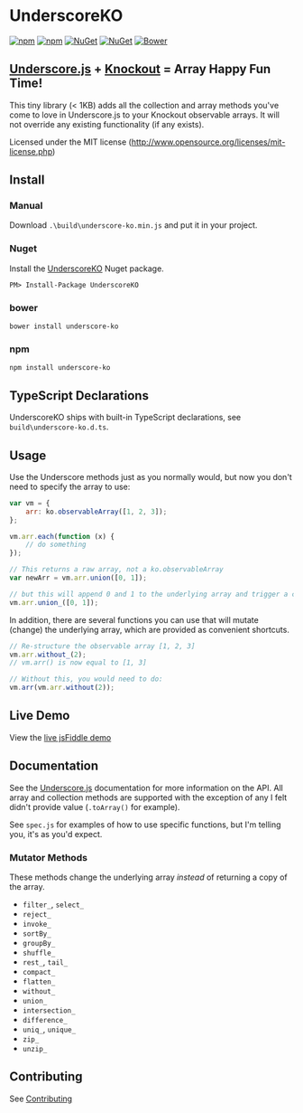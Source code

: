 # UnderscoreKO

[![npm](https://img.shields.io/npm/v/underscore-ko.svg)](https://github.com/kamranayub/UnderscoreKO) [![npm](https://img.shields.io/npm/dt/underscore-ko.svg)](https://github.com/kamranayub/UnderscoreKO) [![NuGet](https://img.shields.io/nuget/v/UnderscoreKO.svg)](https://github.com/kamranayub/UnderscoreKO) [![NuGet](https://img.shields.io/nuget/dt/UnderscoreKO.svg)](https://github.com/kamranayub/UnderscoreKO) [![Bower](https://img.shields.io/bower/v/underscore-ko.svg)](https://github.com/kamranayub/UnderscoreKO)

## [Underscore.js](http://documentcloud.github.com/underscore/) + [Knockout](http://knockoutjs.com) = Array Happy Fun Time!

This tiny library (< 1KB) adds all the collection and array methods you've come to love in Underscore.js to your Knockout observable arrays. It will not override any existing functionality (if any exists).

Licensed under the MIT license (http://www.opensource.org/licenses/mit-license.php)

## Install

### Manual

Download `.\build\underscore-ko.min.js` and put it in your project.

### Nuget

Install the [UnderscoreKO](http://nuget.org/packages/UnderscoreKO) Nuget package.

    PM> Install-Package UnderscoreKO

### bower

    bower install underscore-ko
    
### npm ###

    npm install underscore-ko

## TypeScript Declarations

UnderscoreKO ships with built-in TypeScript declarations, see `build\underscore-ko.d.ts`.

## Usage

Use the Underscore methods just as you normally would, but now you don't need to specify the array to use:

```js
var vm = {
    arr: ko.observableArray([1, 2, 3]);
};

vm.arr.each(function (x) {
    // do something
});

// This returns a raw array, not a ko.observableArray
var newArr = vm.arr.union([0, 1]);

// but this will append 0 and 1 to the underlying array and trigger a change notification
vm.arr.union_([0, 1]);
```

In addition, there are several functions you can use that will mutate (change) the underlying array, which are provided as convenient shortcuts.

```js
// Re-structure the observable array [1, 2, 3]
vm.arr.without_(2);
// vm.arr() is now equal to [1, 3]

// Without this, you would need to do:
vm.arr(vm.arr.without(2));
```

## Live Demo ##

View the [live jsFiddle demo](http://jsfiddle.net/kamranayub/exnqe/)

## Documentation ##

See the [Underscore.js](http://underscorejs.org/) documentation for more information on the API. All array and collection methods are supported with the exception of any I felt didn't provide value (`.toArray()` for example).

See `spec.js` for examples of how to use specific functions, but I'm telling you, it's as you'd expect.

### Mutator Methods

These methods change the underlying array *instead* of returning a copy of the array.

* `filter_`, `select_`
* `reject_`
* `invoke_`
* `sortBy_`
* `groupBy_`
* `shuffle_`
* `rest_`, `tail_`
* `compact_`
* `flatten_`
* `without_`
* `union_`
* `intersection_`
* `difference_`
* `uniq_`, `unique_`
* `zip_`
* `unzip_`

## Contributing

See [Contributing](CONTRIBUTING.md)
